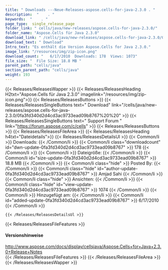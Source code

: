 ```yaml
---
title: " Downloads ---Neue-Releases-aspose.cells-for-java-2.3.0 . "
description:  "    . " 
keywords:  "    . " 
page_type:  single_release_page
folder_link: " cells/java/new-releases/aspose.cells-for-java-2.3.0/"
folder_name: "Aspose.Cells für Java 2.3.0"
download_link: " /cells/java/new-releases/aspose.cells-for-java-2.3.0/0fa3fd340d2d4cd3ac9733ead09b8767"
download_text: " Download"
Intro_text: "Es enthält die Version Aspose.Cells for Java 2.3.0."
image_link: "/resources/img/zip-icon.png"
download_count: "   6/17/2010  Downloads: 178  Views: 1073"
file_size: "  File Size: 18.8 MB "
parent_path: "cells/java"
section_parent_path: "cells/java"
weight: 193
---
```


{{< Releases/ReleasesWapper >}}
  {{< Releases/ReleasesHeading H2txt="Aspose.Cells für Java 2.3.0" imagelink="/resources/img/zip-icon.png">}}
  {{< Releases/ReleasesButtons >}}
    {{< Releases/ReleasesSingleButtons text=" Download" link="/cells/java/new-releases/aspose.cells-for-java-2.3.0/0fa3fd340d2d4cd3ac9733ead09b8767%20%20" >}}
    {{< Releases/ReleasesSingleButtons text=" Support Forum " link="https://forum.aspose.com/c/cells" >}}
  {{< Releases/ReleasesButtons >}}
  {{< Releases/ReleasesFileArea >}}
    {{< Releases/ReleasesHeading h4txt="Dateidetails">}}
    {{< Releases/ReleasesDetailsUl >}}
            {{< Common/li >}} Downloads: {{< /Common/li >}}
      {{< Common/li class="downloadcount" id="dwn-update-0fa3fd340d2d4cd3ac9733ead09b8767" >}} 178 {{< /Common/li >}}
      {{< Common/li >}} Dateigröße: {{< /Common/li >}}
      {{< Common/li id="size-update-0fa3fd340d2d4cd3ac9733ead09b8767" >}} 18.8 MB {{< /Common/li >}} 
      {{< Common/li  class="hide" >}} Posted By: {{< /Common/li >}} 
      {{< Common/li class="hide" id="author-update-0fa3fd340d2d4cd3ac9733ead09b8767" >}} Amjad Sahi {{< /Common/li >}}
      {{< Common/li class="hide" >}} Ansichten: {{< /Common/li >}}
      {{< Common/li class="hide" id="view-update-0fa3fd340d2d4cd3ac9733ead09b8767" >}} 1074 {{< /Common/li >}}
      {{< Common/li >}} Hinzugefügt am: {{< /Common/li >}}
      {{< Common/li id="added-update-0fa3fd340d2d4cd3ac9733ead09b8767" >}} 6/17/2010 {{< /Common/li >}} 

    {{< /Releases/ReleasesDetailsUl >}}

  {{< Releases/ReleasesFileFeatures >}}
      <h4>Versionshinweise</h4><div> <a href="http://www.aspose.com/docs/display/cellsjava/Aspose.Cells+for+Java+2.3.0+Release+Notes">http://www.aspose.com/docs/display/cellsjava/Aspose.Cells+for+Java+2.3.0+Release+Notes</a></div>
  {{< /Releases/ReleasesFileFeatures >}}
 {{< /Releases/ReleasesFileArea >}}
{{< /Releases/ReleasesWapper >}}



